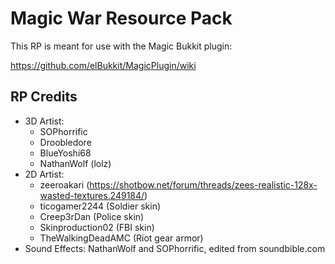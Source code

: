 # Magic War Resource Pack

This RP is meant for use with the Magic Bukkit plugin:

https://github.com/elBukkit/MagicPlugin/wiki

## RP Credits

- 3D Artist: 
  - SOPhorrific
  - Droobledore
  - BlueYoshi68
  - NathanWolf (lolz)
- 2D Artist: 
  - zeeroakari (https://shotbow.net/forum/threads/zees-realistic-128x-wasted-textures.249184/)
  - ticogamer2244 (Soldier skin)
  - Creep3rDan (Police skin)
  - Skinproduction02 (FBI skin)
  - TheWalkingDeadAMC (Riot gear armor)
- Sound Effects: NathanWolf and SOPhorrific, edited from soundbible.com
